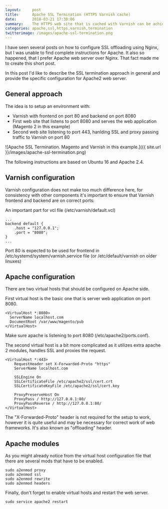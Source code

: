 ```yaml
---
layout:     post
title:      Apache SSL Termination (HTTPS Varnish cache)
date:       2018-03-21 17:30:06
summary:    The HTTPS web site that is cached with Varnish can be achieved using Apache SSL termination. The setup will require two virtual hosts, several extra apache2 plugins, Varnish and web application. 
categories: apache,ssl,https,varnish,termination
twitterimage: /images/apache-ssl-termination.png
---
```


I have seen several posts on how to configure SSL offloading using Nginx, but I was unable to find complete instructions for Apache. It also so happened, that I prefer Apache web server over Nginx. That fact made me to create this short post.

In this post I'd like to describe the SSL termination approach in general and provide the specific configuration for Apache2 web server.

## General approach

The idea is to setup an environment with:
 - Varnish with frontend on port 80 and backend on port 8080
 - First web site that listens to port 8080 and serves the web application (Magento 2 in this example)
 - Second web site listening to port 443, hanlding SSL and proxy passing traffic to Varnish on port 80

![Apache SSL Termination. Magento and Varnish in this example.]({{ site.url }}/images/apache-ssl-termination.png)

The following instructions are based on Ubuntu 16 and Apache 2.4.

## Varnish configuration

Varnish configuration does not make too much difference here, for consistency with other components it's important to ensure that Varnish frontend and backend are on correct ports:

An important part for vcl file (/etc/varnish/default.vcl)

```
...
backend default {
    .host = "127.0.0.1";
    .port = "8080";
}
...
```

Port 80 is expected to be used for frontend in /etc/systemd/system/varnish.service file (or /etc/default/varnish on older linuxes)

## Apache configuration

There are two virtual hosts that should be configured on Apache side.

First virtual host is the basic one that is server web application on port 8080.

```
<VirtualHost *:8080>
  ServerName localhost.com
  DocumentRoot /var/www/magento/pub
</VirtualHost>
```

Make sure apache is listening to port 8080 (/etc/apache2/ports.conf).

The second virtual host is a bit more complicated as it utilizes extra apache 2 modules, handles SSL and proxies the request.

```
<VirtualHost *:443>
    RequestHeader set X-Forwarded-Proto "https"
    ServerName localhost.com

    SSLEngine On
    SSLCertificateFile /etc/apache2/ssl/cert.crt
    SSLCertificateKeyFile /etc/apache2/ssl/cert.key

    ProxyPreserveHost On
    ProxyPass / http://127.0.0.1:80/
    ProxyPassReverse / http://127.0.0.1:80/
</VirtualHost>
```

The "X-Forwarded-Proto" header is not required for the setup to work, however it is quite useful and may be necessary for correct work of web frameworks. It's also known as "offloading" header.

## Apache modules

As you might already notice from the virtual host configuration file that there are several mods that have to be enabled.

```
sudo a2enmod proxy
sudo a2enmod ssl
sudo a2enmod rewrite
sudo a2enmod headers
```

Finally, don't forget to enable virtual hosts and restart the web server.

```
sudo service apache2 restart
```